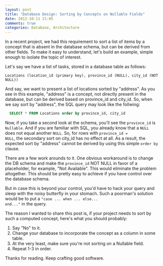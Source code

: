 ```yaml
---
layout: post
title: "Database Design: Sorting by Concepts on Nullable Fields"
date: 2012-10-11 21:05
comments: true
categories: Database, Architecture
---
```


In a recent project, we had this requirement to sort a list of items by a concept that is absent in the database schema, but can be derived from other fields. To make it easy to understand, let's build an example, simple enough to isolate the topic of interest.

Let's say we have a list of tasks, stored in a database table as follows:


    Locations (location_id (primary key), province_id (NULL), city_id (NOT NULL))

And say, we want to present a list of locations sorted by "address". As you see in this example, "address" is a concept, not directly present in the database, but can be derived based on province_id and city_id. So, when we say sort by "address", the SQL query may look like the follwing:

``` sql query to sort by address
  SELECT * FROM Locations order by province_id, city_id
```

Now, if you take a second look at the schema, you'll see the <code>province_id</code> is <code>Nullable</code>. And if you are familiar with SQL, you already know that a <code>NULL</code> does not equal another <code>NULL</code>. So, for rows with <code>province_id = NULL</code>, the secondary sort on city_id has no effect at all. As a result, the expected sort by "address" cannot be derived by using this simple <code>order by</code> clause.

There are a few work arounds to it. One obvious workaround is to change the DB schema and make the <code>province_id</code> NOT NULL in favor of a placeholder, for example, "Not Available". This would eliminate the problem altogether. This should be pretty easy to achieve if you have control over the database schema.

But in case this is beyond your control, you'd have to hack your query and sleep with the noisy butterfly in your stomach. Such a poorman's solution would be to put a <code>"case ... when ... else... end..."</code> in the query.

The reason I wanted to share this post is, if your project needs to sort by such a computed concept, here's what you should probably:

1. Say "No" to it.
2. Change your database to incorporate the concept as a column in some table.
3. At the very least, make sure you're not sorting on a Nullable field.
4. Repeat 1-3 in order.

Thanks for reading. Keep crafting good software.








